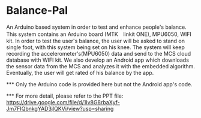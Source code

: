 # Balance-Pal
An Arduino based system in order to test and enhance people's balance.
This system contains an Arduino board (MTK　linkit ONE), MPU6050, WIFI kit.
In order to test the user's balance, the user will be asked to stand on single foot, with this system being set on his knee.
The system will keep recording the accelerometer's(MPU6050) data and send to the MCS cloud database with WIFI kit.
We also develop an Android app which downloads the sensor data from the MCS and analyzes it with the embedded algorithm.
Eventually, the user will get rated of his balance by the app. 

*** Only the Arduino code is provided here but not the Android app's code.

*** For more detail, please refer to the PPT file: https://drive.google.com/file/d/1Iv8G8rbaXyf-Jm7FIQbnkgYAD3jlQKVi/view?usp=sharing
